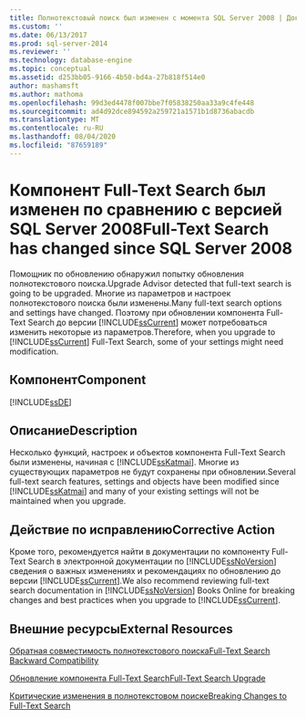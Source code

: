 ```yaml
---
title: Полнотекстовый поиск был изменен с момента SQL Server 2008 | Документация Майкрософт
ms.custom: ''
ms.date: 06/13/2017
ms.prod: sql-server-2014
ms.reviewer: ''
ms.technology: database-engine
ms.topic: conceptual
ms.assetid: d253bb05-9166-4b50-bd4a-27b818f514e0
author: mashamsft
ms.author: mathoma
ms.openlocfilehash: 99d3ed4478f007bbe7f05838250aa33a9c4fe448
ms.sourcegitcommit: ad4d92dce894592a259721a1571b1d8736abacdb
ms.translationtype: MT
ms.contentlocale: ru-RU
ms.lasthandoff: 08/04/2020
ms.locfileid: "87659189"
---
```

# <a name="full-text-search-has-changed-since-sql-server-2008"></a><span data-ttu-id="dd2e0-102">Компонент Full-Text Search был изменен по сравнению с версией SQL Server 2008</span><span class="sxs-lookup"><span data-stu-id="dd2e0-102">Full-Text Search has changed since SQL Server 2008</span></span>
  <span data-ttu-id="dd2e0-103">Помощник по обновлению обнаружил попытку обновления полнотекстового поиска.</span><span class="sxs-lookup"><span data-stu-id="dd2e0-103">Upgrade Advisor detected that full-text search is going to be upgraded.</span></span> <span data-ttu-id="dd2e0-104">Многие из параметров и настроек полнотекстового поиска были изменены.</span><span class="sxs-lookup"><span data-stu-id="dd2e0-104">Many full-text search options and settings have changed.</span></span> <span data-ttu-id="dd2e0-105">Поэтому при обновлении компонента Full-Text Search до версии [!INCLUDE[ssCurrent](../../includes/sscurrent-md.md)] может потребоваться изменить некоторые из параметров.</span><span class="sxs-lookup"><span data-stu-id="dd2e0-105">Therefore, when you upgrade to [!INCLUDE[ssCurrent](../../includes/sscurrent-md.md)] Full-Text Search, some of your settings might need modification.</span></span>  
  
## <a name="component"></a><span data-ttu-id="dd2e0-106">Компонент</span><span class="sxs-lookup"><span data-stu-id="dd2e0-106">Component</span></span>  
 [!INCLUDE[ssDE](../../includes/ssde-md.md)]  
  
## <a name="description"></a><span data-ttu-id="dd2e0-107">Описание</span><span class="sxs-lookup"><span data-stu-id="dd2e0-107">Description</span></span>  
 <span data-ttu-id="dd2e0-108">Несколько функций, настроек и объектов компонента Full-Text Search были изменены, начиная с [!INCLUDE[ssKatmai](../../includes/sskatmai-md.md)]. Многие из существующих параметров не будут сохранены при обновлении.</span><span class="sxs-lookup"><span data-stu-id="dd2e0-108">Several full-text search features, settings and objects have been modified since [!INCLUDE[ssKatmai](../../includes/sskatmai-md.md)] and many of your existing settings will not be maintained when you upgrade.</span></span>  
  
## <a name="corrective-action"></a><span data-ttu-id="dd2e0-109">Действие по исправлению</span><span class="sxs-lookup"><span data-stu-id="dd2e0-109">Corrective Action</span></span>  
 <span data-ttu-id="dd2e0-110">Кроме того, рекомендуется найти в документации по компоненту Full-Text Search в электронной документации по [!INCLUDE[ssNoVersion](../../includes/ssnoversion-md.md)] сведения о важных изменениях и рекомендациях по обновлению до версии [!INCLUDE[ssCurrent](../../includes/sscurrent-md.md)].</span><span class="sxs-lookup"><span data-stu-id="dd2e0-110">We also recommend reviewing full-text search documentation in [!INCLUDE[ssNoVersion](../../includes/ssnoversion-md.md)] Books Online for breaking changes and best practices when you upgrade to [!INCLUDE[ssCurrent](../../includes/sscurrent-md.md)].</span></span>  
  
## <a name="external-resources"></a><span data-ttu-id="dd2e0-111">Внешние ресурсы</span><span class="sxs-lookup"><span data-stu-id="dd2e0-111">External Resources</span></span>  
 [<span data-ttu-id="dd2e0-112">Обратная совместимость полнотекстового поиска</span><span class="sxs-lookup"><span data-stu-id="dd2e0-112">Full-Text Search Backward Compatibility</span></span>](../../../2014/database-engine/full-text-search-backward-compatibility.md)  
  
 [<span data-ttu-id="dd2e0-113">Обновление компонента Full-Text Search</span><span class="sxs-lookup"><span data-stu-id="dd2e0-113">Full-Text Search Upgrade</span></span>](https://go.microsoft.com/fwlink/?LinkId=112291)  
  
 [<span data-ttu-id="dd2e0-114">Критические изменения в полнотекстовом поиске</span><span class="sxs-lookup"><span data-stu-id="dd2e0-114">Breaking Changes to Full-Text Search</span></span>](../../../2014/database-engine/breaking-changes-to-full-text-search.md)  
  
  
